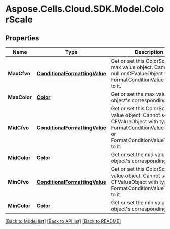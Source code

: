# Aspose.Cells.Cloud.SDK.Model.ColorScale
## Properties

Name | Type | Description | Notes
------------ | ------------- | ------------- | -------------
**MaxCfvo** | [**ConditionalFormattingValue**](ConditionalFormattingValue.md) | Get or set this ColorScale&#39;s max value object.  Cannot set null or CFValueObject     with type FormatConditionValueType.Min to it. | [optional] 
**MaxColor** | [**Color**](Color.md) | Get or set the max value object&#39;s corresponding color. | [optional] 
**MidCfvo** | [**ConditionalFormattingValue**](ConditionalFormattingValue.md) | Get or set this ColorScale&#39;s mid value object.  Cannot set CFValueObject    with type FormatConditionValueType.Max or FormatConditionValueType.Min to    it.              | [optional] 
**MidColor** | [**Color**](Color.md) | Get or set the mid value object&#39;s corresponding color.              | [optional] 
**MinCfvo** | [**ConditionalFormattingValue**](ConditionalFormattingValue.md) | Get or set this ColorScale&#39;s min value object.  Cannot set null or CFValueObject    with type FormatConditionValueType.Max to it.              | [optional] 
**MinColor** | [**Color**](Color.md) | Get or set the min value object&#39;s corresponding color. | [optional] 

[[Back to Model list]](../README.md#documentation-for-models) [[Back to API list]](../README.md#documentation-for-api-endpoints) [[Back to README]](../README.md)

